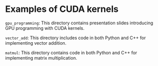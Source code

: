 # Examples of CUDA kernels

`gpu_programming`: This directory contains presentation slides introducing GPU programming with CUDA kernels.

`vector_add`: This directory includes code in both Python and C++ for implementing vector addition.

`matmul`: This directory contains code in both Python and C++ for implementing matrix multiplication.